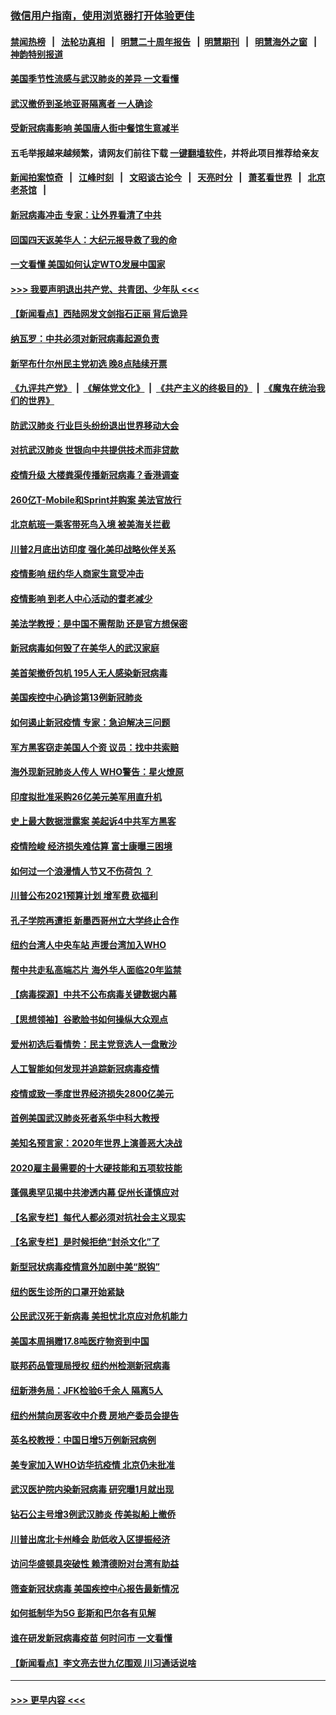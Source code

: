 ### [微信用户指南，使用浏览器打开体验更佳](https://github.com/gfw-breaker/banned-news1/blob/master/indexes/wechat-guide.md?t=0)
#### [禁闻热榜](热点新闻.md?t=0)  &nbsp;&nbsp;|&nbsp;&nbsp; [法轮功真相](https://github.com/gfw-breaker/truth/blob/master/README.md?t=0) &nbsp;&nbsp;|&nbsp;&nbsp; [明慧二十周年报告](https://github.com/gfw-breaker/mh-reports/blob/master/README.md?t=0) &nbsp;&nbsp;|&nbsp;&nbsp;[明慧期刊](https://github.com/gfw-breaker/mh-qikan) &nbsp;&nbsp;|&nbsp;&nbsp; [明慧海外之窗](https://github.com/gfw-breaker/mh-news/blob/master/README.md?t=0) &nbsp;&nbsp;|&nbsp;&nbsp; [神韵特别报道](https://github.com/gfw-breaker/mh-news/blob/master/shenyun.md?t=0)
#### [美国季节性流感与武汉肺炎的差异 一文看懂](../pages/nsc412/n11862428.md?t=02121155) 
#### [武汉撤侨到圣地亚哥隔离者 一人确诊](../pages/nsc412/n11862460.md?t=02121155) 
#### [受新冠病毒影响 美国唐人街中餐馆生意减半](../pages/nsc412/n11861940.md?t=02121155) 
#### 五毛举报越来越频繁，请网友们前往下载 [一键翻墙软件](https://github.com/gfw-breaker/ssr-accounts)，并将此项目推荐给亲友
#### [新闻拍案惊奇](https://github.com/gfw-breaker/banned-news1/blob/master/pages/link4.md) &nbsp;&nbsp;|&nbsp;&nbsp; [江峰时刻](https://github.com/gfw-breaker/banned-news1/blob/master/pages/link4.md) &nbsp;&nbsp;|&nbsp;&nbsp; [文昭谈古论今](https://github.com/gfw-breaker/banned-news1/blob/master/pages/link4.md) &nbsp;&nbsp;|&nbsp;&nbsp; [天亮时分](https://github.com/gfw-breaker/banned-news1/blob/master/pages/link4.md) &nbsp;&nbsp;|&nbsp;&nbsp; [萧茗看世界](https://github.com/gfw-breaker/banned-news1/blob/master/pages/link4.md) &nbsp;&nbsp;|&nbsp;&nbsp; [北京老茶馆](https://github.com/gfw-breaker/banned-news1/blob/master/pages/link4.md) &nbsp;&nbsp;|&nbsp;&nbsp; 
#### [新冠病毒冲击 专家：让外界看清了中共](../pages/nsc412/n11862280.md?t=02121155) 
#### [回国四天返美华人：大纪元报导救了我的命](../pages/nsc412/n11862181.md?t=02121155) 
#### [一文看懂 美国如何认定WTO发展中国家](../pages/nsc412/n11862051.md?t=02121155) 
#### [>>> 我要声明退出共产党、共青团、少年队 <<<](https://github.com/begood0513/goodnews/blob/master/quit/letter.md) 
#### [【新闻看点】西陆网发文剑指石正丽 背后诡异](../pages/nsc412/n11861792.md?t=02121155) 
#### [纳瓦罗：中共必须对新冠病毒起源负责](../pages/nsc412/n11861810.md?t=02121155) 
#### [新罕布什尔州民主党初选 晚8点陆续开票](../pages/nsc412/n11861872.md?t=02121155) 
#### [《九评共产党》](https://github.com/begood0513/9ping.md/blob/master/README.md) &nbsp;|&nbsp; [《解体党文化》](../../../../jtdwh.md/blob/master/README.md)  &nbsp;|&nbsp; [《共产主义的终极目的》](../../../../gczydzjmd.md/blob/master/README.md) &nbsp;|&nbsp; [《魔鬼在统治我们的世界》](../../../../mgztzwmdsj.md/blob/master/README.md) 
#### [防武汉肺炎 行业巨头纷纷退出世界移动大会](../pages/nsc412/n11861795.md?t=02121155) 
#### [对抗武汉肺炎 世银向中共提供技术而非贷款](../pages/nsc412/n11861652.md?t=02121155) 
#### [疫情升级 大楼粪渠传播新冠病毒？香港调查](../pages/nsc412/n11861556.md?t=02121155) 
#### [260亿T-Mobile和Sprint并购案 美法官放行](../pages/nsc412/n11861511.md?t=02121155) 
#### [北京航班一乘客带死鸟入境 被美海关拦截](../pages/nsc412/n11861317.md?t=02121155) 
#### [川普2月底出访印度 强化美印战略伙伴关系](../pages/nsc412/n11860557.md?t=02121155) 
#### [疫情影响  纽约华人商家生意受冲击](../pages/nsc412/n11860284.md?t=02121155) 
#### [疫情影响  到老人中心活动的耆老减少](../pages/nsc412/n11860199.md?t=02121155) 
#### [美法学教授：是中国不需帮助 还是官方想保密](../pages/nsc412/n11859492.md?t=02121155) 
#### [新冠病毒如何毁了在美华人的武汉家庭](../pages/nsc412/n11859524.md?t=02121155) 
#### [美首架撤侨包机 195人无人感染新冠病毒](../pages/nsc412/n11859908.md?t=02121155) 
#### [美国疾控中心确诊第13例新冠肺炎](../pages/nsc412/n11859966.md?t=02121155) 
#### [如何遏止新冠疫情 专家：急迫解决三问题](../pages/nsc412/n11859685.md?t=02121155) 
#### [军方黑客窃走美国人个资 议员：找中共索赔](../pages/nsc412/n11859371.md?t=02121155) 
#### [海外现新冠肺炎人传人 WHO警告：星火燎原](../pages/nsc412/n11859252.md?t=02121155) 
#### [印度拟批准采购26亿美元美军用直升机](../pages/nsc412/n11859143.md?t=02121155) 
#### [史上最大数据泄露案 美起诉4中共军方黑客](../pages/nsc412/n11859115.md?t=02121155) 
#### [疫情险峻 经济损失难估算 富士康曝三困境](../pages/nsc412/n11859120.md?t=02121155) 
#### [如何过一个浪漫情人节又不伤荷包 ？](../pages/nsc412/n11858969.md?t=02121155) 
#### [川普公布2021预算计划 增军费 砍福利](../pages/nsc412/n11859012.md?t=02121155) 
#### [孔子学院再遭拒 新墨西哥州立大学终止合作](../pages/nsc412/n11858661.md?t=02121155) 
#### [纽约台湾人中央车站  声援台湾加入WHO](../pages/nsc412/n11857757.md?t=02121155) 
#### [帮中共走私高端芯片 海外华人面临20年监禁](../pages/nsc412/n11855016.md?t=02121155) 
#### [【病毒探源】中共不公布病毒关键数据内幕](../pages/nsc412/n11856584.md?t=02121155) 
#### [【思想领袖】谷歌脸书如何操纵大众观点](../pages/nsc412/n11680874.md?t=02121155) 
#### [爱州初选后看情势：民主党竞选人一盘散沙](../pages/nsc412/n11856557.md?t=02121155) 
#### [人工智能如何发现并追踪新冠病毒疫情](../pages/nsc412/n11856398.md?t=02121155) 
#### [疫情或致一季度世界经济损失2800亿美元](../pages/nsc412/n11855639.md?t=02121155) 
#### [首例美国武汉肺炎死者系华中科大教授](../pages/nsc412/n11855500.md?t=02121155) 
#### [美知名预言家：2020年世界上演善恶大决战](../pages/nsc412/n11855418.md?t=02121155) 
#### [2020雇主最需要的十大硬技能和五项软技能](../pages/nsc412/n11850953.md?t=02121155) 
#### [蓬佩奥罕见揭中共渗透内幕 促州长谨慎应对](../pages/nsc412/n11854685.md?t=02121155) 
#### [【名家专栏】每代人都必须对抗社会主义现实](../pages/nsc412/n11831412.md?t=02121155) 
#### [【名家专栏】是时候拒绝“封杀文化”了](../pages/nsc412/n11814093.md?t=02121155) 
#### [新型冠状病毒疫情意外加剧中美“脱钩”](../pages/nsc412/n11854475.md?t=02121155) 
#### [纽约医生诊所的口罩开始紧缺](../pages/nsc412/n11853364.md?t=02121155) 
#### [公民武汉死于新病毒 美担忧北京应对危机能力](../pages/nsc412/n11854331.md?t=02121155) 
#### [美国本周捐赠17.8吨医疗物资到中国](../pages/nsc412/n11854269.md?t=02121155) 
#### [联邦药品管理局授权  纽约州检测新冠病毒](../pages/nsc412/n11853371.md?t=02121155) 
#### [纽新港务局：JFK检验6千余人  隔离5人](../pages/nsc412/n11853366.md?t=02121155) 
#### [纽约州禁向房客收中介费  房地产委员会提告](../pages/nsc412/n11853360.md?t=02121155) 
#### [英名校教授：中国日增5万例新冠病例](../pages/nsc412/n11854174.md?t=02121155) 
#### [美专家加入WHO访华抗疫情 北京仍未批准](../pages/nsc412/n11854043.md?t=02121155) 
#### [武汉医护院内染新冠病毒 研究曝1月就出现](../pages/nsc412/n11852928.md?t=02121155) 
#### [钻石公主号增3例武汉肺炎 传美拟船上撤侨](../pages/nsc412/n11853240.md?t=02121155) 
#### [川普出席北卡州峰会 助低收入区提振经济](../pages/nsc412/n11853232.md?t=02121155) 
#### [访问华盛顿具突破性 赖清德盼对台湾有助益](../pages/nsc412/n11853129.md?t=02121155) 
#### [筛查新冠状病毒 美国疾控中心报告最新情况](../pages/nsc412/n11853070.md?t=02121155) 
#### [如何抵制华为5G 彭斯和巴尔各有见解](../pages/nsc412/n11852535.md?t=02121155) 
#### [谁在研发新冠病毒疫苗 何时问市 一文看懂](../pages/nsc412/n11852840.md?t=02121155) 
#### [【新闻看点】李文亮去世九亿围观 川习通话说啥](../pages/nsc412/n11852360.md?t=02121155) 

----
#### [ >>> 更早内容 <<< ](../indexes/nsc412-earlier.md)
